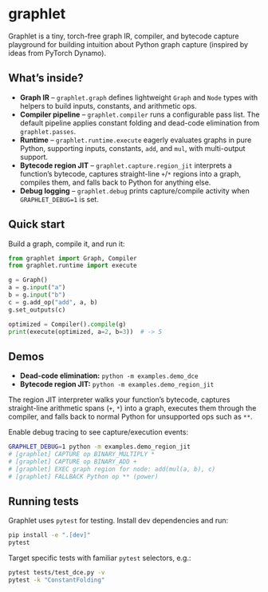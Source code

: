 # graphlet

Graphlet is a tiny, torch-free graph IR, compiler, and bytecode capture playground for building intuition about Python graph capture (inspired by ideas from PyTorch Dynamo).

## What’s inside?

* **Graph IR** – `graphlet.graph` defines lightweight `Graph` and `Node` types with helpers to build inputs, constants, and arithmetic ops.
* **Compiler pipeline** – `graphlet.compiler` runs a configurable pass list. The default pipeline applies constant folding and dead-code elimination from `graphlet.passes`.
* **Runtime** – `graphlet.runtime.execute` eagerly evaluates graphs in pure Python, supporting inputs, constants, `add`, and `mul`, with multi-output support.
* **Bytecode region JIT** – `graphlet.capture.region_jit` interprets a function’s bytecode, captures straight-line `+`/`*` regions into a graph, compiles them, and falls back to Python for anything else.
* **Debug logging** – `graphlet.debug` prints capture/compile activity when `GRAPHLET_DEBUG=1` is set.

## Quick start

Build a graph, compile it, and run it:

```python
from graphlet import Graph, Compiler
from graphlet.runtime import execute

g = Graph()
a = g.input("a")
b = g.input("b")
c = g.add_op("add", a, b)
g.set_outputs(c)

optimized = Compiler().compile(g)
print(execute(optimized, a=2, b=3))  # -> 5
```

## Demos

* **Dead-code elimination:** `python -m examples.demo_dce`
* **Bytecode region JIT:** `python -m examples.demo_region_jit`

The region JIT interpreter walks your function’s bytecode, captures straight-line arithmetic spans (`+`, `*`) into a graph, executes them through the compiler, and falls back to normal Python for unsupported ops such as `**`.

Enable debug tracing to see capture/execution events:

```bash
GRAPHLET_DEBUG=1 python -m examples.demo_region_jit
# [graphlet] CAPTURE op BINARY_MULTIPLY *
# [graphlet] CAPTURE op BINARY_ADD +
# [graphlet] EXEC graph region for node: add(mul(a, b), c)
# [graphlet] FALLBACK Python op ** (power)
```

## Running tests

Graphlet uses `pytest` for testing. Install dev dependencies and run:

```bash
pip install -e ".[dev]"
pytest
```

Target specific tests with familiar `pytest` selectors, e.g.:

```bash
pytest tests/test_dce.py -v
pytest -k "ConstantFolding"
```
